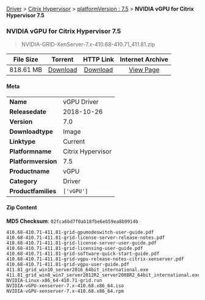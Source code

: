 
[Driver](/README.md)  >  [Citrix Hypervisor](/index/Driver/Citrix_Hypervisor.md)  >  [platformVersion : 7.5](/index/Driver/Citrix_Hypervisor/7.5.md)  >  **NVIDIA vGPU for Citrix Hypervisor 7.5**


###    NVIDIA vGPU for Citrix Hypervisor 7.5

> NVIDIA-GRID-XenServer-7.x-410.68-410.71_411.81.zip   


| **File Size** | **Torrent**  | **HTTP Link** | **Internet Archive** |
|:-------------:|:------------:|:-------------:|:--------------------:|
| 818.61 MB |  [Download](https://archive.org/download/nvgpu_NVIDIA-GRID-XenServer-7.x-410.68-410.71_411.81.zip_d6lni2ce/nvgpu_NVIDIA-GRID-XenServer-7.x-410.68-410.71_411.81.zip_d6lni2ce_archive.torrent)       | [Download](https://archive.org/compress/nvgpu_NVIDIA-GRID-XenServer-7.x-410.68-410.71_411.81.zip_d6lni2ce) | [View Page](https://archive.org/details/nvgpu_NVIDIA-GRID-XenServer-7.x-410.68-410.71_411.81.zip_d6lni2ce)       |

#### Meta

<table>
<tr><td><strong>Name</strong></td><td>vGPU Driver</td></tr>
<tr><td><strong>Releasedate</strong></td><td>2018-10-26</td></tr>
<tr><td><strong>Version</strong></td><td>7.0</td></tr>
<tr><td><strong>Downloadtype</strong></td><td>Image</td></tr>
<tr><td><strong>Linktype</strong></td><td>Current</td></tr>
<tr><td><strong>Platformname</strong></td><td>Citrix Hypervisor</td></tr>
<tr><td><strong>Platformversion</strong></td><td>7.5</td></tr>
<tr><td><strong>Productname</strong></td><td>vGPU</td></tr>
<tr><td><strong>Category</strong></td><td>Driver</td></tr>
<tr><td><strong>Productfamilies</strong></td><td><code>['vGPU']</code></td></tr>
</table>

#### Zip Content

**MD5 Checksum**: `02fca6bd7f0ab18fbe6eb59ea8b9914b`

```text
410.68-410.71-411.81-grid-gpumodeswitch-user-guide.pdf
410.68-410.71-411.81-grid-license-server-release-notes.pdf
410.68-410.71-411.81-grid-license-server-user-guide.pdf
410.68-410.71-411.81-grid-licensing-user-guide.pdf
410.68-410.71-411.81-grid-software-quick-start-guide.pdf
410.68-410.71-411.81-grid-vgpu-release-notes-citrix-xenserver.pdf
410.68-410.71-411.81-grid-vgpu-user-guide.pdf
411.81_grid_win10_server2016_64bit_international.exe
411.81_grid_win8_win7_server2012R2_server2008R2_64bit_international.exe
NVIDIA-Linux-x86_64-410.71-grid.run
NVIDIA-vGPU-xenserver-7.x-410.68.x86_64.iso
NVIDIA-vGPU-xenserver-7.x-410.68.x86_64.rpm
```